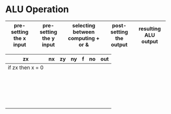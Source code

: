 # ALU Operation

| pre-setting the x input  | pre-setting the y input  | selecting between computing + or &  | post-setting the output  | resulting ALU output  |
|:-:|:-:|:-:|:-:|:-:|

| zx                | nx  | zy  | ny  | f  | no  | out  |
|:-:        |:-:        |:-:  |:-:  |:-: |:-:  |:-:   |
| if zx then x = 0  |   |   |   |   |   |   |
|                   |   |   |   |   |   |   |
|                   |   |   |   |   |   |   |
|                   |   |   |   |   |   |   |
|                   |   |   |   |   |   |   |
|                   |   |   |   |   |   |   |
|                   |   |   |   |   |   |   |
|                   |   |   |   |   |   |   |
|                   |   |   |   |   |   |   |
|                   |   |   |   |   |   |   |
|                   |   |   |   |   |   |   |
|                   |   |   |   |   |   |   |
|                   |   |   |   |   |   |   |
|                   |   |   |   |   |   |   |
|                   |   |   |   |   |   |   |
|                   |   |   |   |   |   |   |
|                   |   |   |   |   |   |   |
|                   |   |   |   |   |   |   |
|                   |   |   |   |   |   |   |
|                   |   |   |   |   |   |   |
